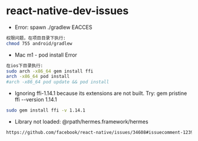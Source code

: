 # react-native-dev-issues

- Error: spawn ./gradlew EACCES 
```bash
权限问题，在项目目录下执行:
chmod 755 android/gradlew
```
- Mac m1 - pod install Error
```bash
在ios下目录执行:
sudo arch -x86_64 gem install ffi
arch -x86_64 pod install
#arch -x86_64 pod update && pod install
```
- Ignoring ffi-1.14.1 because its extensions are not built. Try: gem pristine ffi --version 1.14.1
```bash
sudo gem install ffi -v 1.14.1
```
- Library not loaded: @rpath/hermes.framework/hermes
```bash
https://github.com/facebook/react-native/issues/34608#issuecomment-1239528471
```